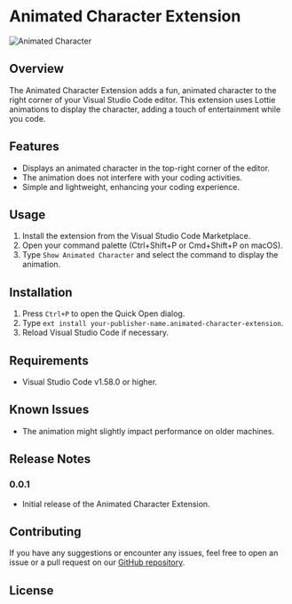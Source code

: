 # Animated Character Extension

![Animated Character](https://example.com/path/to/your/animated-character-image.gif)

## Overview

The Animated Character Extension adds a fun, animated character to the right corner of your Visual Studio Code editor. This extension uses Lottie animations to display the character, adding a touch of entertainment while you code.

## Features

- Displays an animated character in the top-right corner of the editor.
- The animation does not interfere with your coding activities.
- Simple and lightweight, enhancing your coding experience.

## Usage

1. Install the extension from the Visual Studio Code Marketplace.
2. Open your command palette (Ctrl+Shift+P or Cmd+Shift+P on macOS).
3. Type `Show Animated Character` and select the command to display the animation.

## Installation

1. Press `Ctrl+P` to open the Quick Open dialog.
2. Type `ext install your-publisher-name.animated-character-extension`.
3. Reload Visual Studio Code if necessary.

## Requirements

- Visual Studio Code v1.58.0 or higher.

## Known Issues

- The animation might slightly impact performance on older machines.

## Release Notes

### 0.0.1

- Initial release of the Animated Character Extension.

## Contributing

If you have any suggestions or encounter any issues, feel free to open an issue or a pull request on our [GitHub repository](https://github.com/11111Divyam11111/VS).

## License


